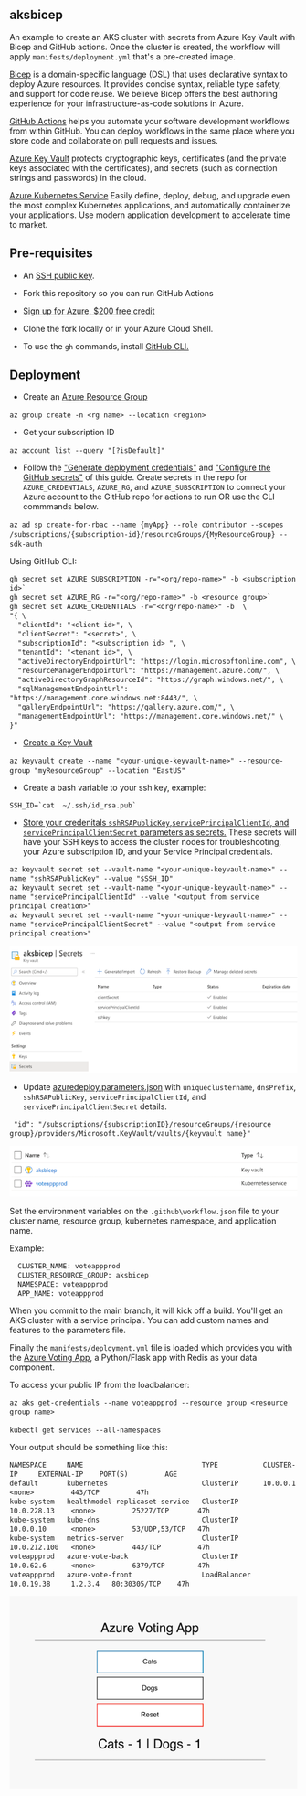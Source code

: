 ## aksbicep

An example to create an AKS cluster with secrets from Azure Key Vault with Bicep and GitHub actions.  Once the cluster is created, the workflow will apply `manifests/deployment.yml` that's a pre-created image.

[Bicep](https://cda.ms/2nH) is a domain-specific language (DSL) that uses declarative syntax to deploy Azure resources. It provides concise syntax, reliable type safety, and support for code reuse. We believe Bicep offers the best authoring experience for your infrastructure-as-code solutions in Azure.

[GitHub Actions](https://cda.ms/2nJ) helps you automate your software development workflows from within GitHub. You can deploy workflows in the same place where you store code and collaborate on pull requests and issues.

[Azure Key Vault](https://cda.ms/2nK) protects cryptographic keys, certificates (and the private keys associated with the certificates), and secrets (such as connection strings and passwords) in the cloud.

[Azure Kubernetes Service](https://cda.ms/2Kk) Easily define, deploy, debug, and upgrade even the most complex Kubernetes applications, and automatically containerize your applications. Use modern application development to accelerate time to market.



## Pre-requisites 

* An [SSH public key](https://cda.ms/2nD).

* Fork this repository so you can run GitHub Actions

* [Sign up for Azure, $200 free credit](https://cda.ms/2kz)

* Clone the fork locally or in your Azure Cloud Shell.

* To use the `gh` commands, install [GitHub CLI.](https://cli.github.com/)


## Deployment

* Create an [Azure Resource Group](https://cda.ms/2nG)

`az group create -n <rg name> --location <region>`

* Get your subscription ID

`az account list --query "[?isDefault]"`

* Follow the ["Generate deployment credentials"](https://cda.ms/2kx) and ["Configure the GitHub secrets"](https://cda.ms/2ky) of this guide.  Create secrets in the repo for `AZURE_CREDENTIALS`, `AZURE_RG`, and `AZURE_SUBSCRIPTION` to connect your Azure account to the GitHub repo for actions to run OR use the CLI commmands below.

`az ad sp create-for-rbac --name {myApp} --role contributor --scopes /subscriptions/{subscription-id}/resourceGroups/{MyResourceGroup} --sdk-auth`

Using GitHub CLI:

```
gh secret set AZURE_SUBSCRIPTION -r="<org/repo-name>" -b <subscription id>`
gh secret set AZURE_RG -r="<org/repo-name>" -b <resource group>`
gh secret set AZURE_CREDENTIALS -r="<org/repo-name>" -b  \
"{ \
  "clientId": "<client id>", \
  "clientSecret": "<secret>", \
  "subscriptionId": "<subscription id> ", \
  "tenantId": "<tenant id>", \
  "activeDirectoryEndpointUrl": "https://login.microsoftonline.com", \
  "resourceManagerEndpointUrl": "https://management.azure.com/", \
  "activeDirectoryGraphResourceId": "https://graph.windows.net/", \
  "sqlManagementEndpointUrl": "https://management.core.windows.net:8443/", \
  "galleryEndpointUrl": "https://gallery.azure.com/", \
  "managementEndpointUrl": "https://management.core.windows.net/" \
}"
```
  
* [Create a Key Vault](https://cda.ms/2kB)

`az keyvault create --name "<your-unique-keyvault-name>" --resource-group "myResourceGroup" --location "EastUS"`

* Create a bash variable to your ssh key, example:

```
SSH_ID=`cat  ~/.ssh/id_rsa.pub`
```


* [Store your credenitals `sshRSAPublicKey`,`servicePrincipalClientId`, and `servicePrincipalClientSecret` parameters as secrets.](https://cda.ms/2kC) These secrets will have your SSH keys to access the cluster nodes for troubleshooting, your Azure subscription ID, and your Service Principal credentials.

```
az keyvault secret set --vault-name "<your-unique-keyvault-name>" --name "sshRSAPublicKey" --value "$SSH_ID"
az keyvault secret set --vault-name "<your-unique-keyvault-name>" --name "servicePrincipalClientId" --value "<output from service principal creation>"
az keyvault secret set --vault-name "<your-unique-keyvault-name>" --name "servicePrincipalClientSecret" --value "<output from service principal creation>"
```

![Azure Resource Group](images/key-vault.png)

* Update [azuredeploy.parameters.json](https://github.com/jaydestro/aks_bicep_template/blob/main/azuredeploy.parameters.json) with `uniqueclustername`, `dnsPrefix`, `sshRSAPublicKey`, `servicePrincipalClientId`, and `servicePrincipalClientSecret` details. 

```
 "id": "/subscriptions/{subscriptionID}/resourceGroups/{resource group}/providers/Microsoft.KeyVault/vaults/{keyvault name}"
```
![Azure Resource Group](images/resource-group.png)

Set the environment variables on the `.github\workflow.json` file to your cluster name, resource group, kubernetes namespace, and application name.

Example:

```
  CLUSTER_NAME: voteappprod
  CLUSTER_RESOURCE_GROUP: aksbicep
  NAMESPACE: voteappprod
  APP_NAME: voteappprod
  ```

When you commit to the main branch, it will kick off a build.  You'll get an AKS cluster with a service principal.  You can add custom names and features to the parameters file.  

Finally the `manifests/deployment.yml` file is loaded which provides you with the [Azure Voting App](https://github.com/Azure-Samples/azure-voting-app-redis), a Python/Flask app with Redis as your data component.

To access your public IP from the loadbalancer:

```
az aks get-credentials --name voteappprod --resource group <resource group name>

kubectl get services --all-namespaces
```

Your output should be something like this:

```
NAMESPACE     NAME                             TYPE           CLUSTER-IP     EXTERNAL-IP    PORT(S)         AGE
default       kubernetes                       ClusterIP      10.0.0.1       <none>         443/TCP         47h
kube-system   healthmodel-replicaset-service   ClusterIP      10.0.228.13    <none>         25227/TCP       47h
kube-system   kube-dns                         ClusterIP      10.0.0.10      <none>         53/UDP,53/TCP   47h
kube-system   metrics-server                   ClusterIP      10.0.212.100   <none>         443/TCP         47h
voteappprod   azure-vote-back                  ClusterIP      10.0.62.6      <none>         6379/TCP        47h
voteappprod   azure-vote-front                 LoadBalancer   10.0.19.38     1.2.3.4   80:30305/TCP    47h
```
![Voting App](images/vote-app.png)
